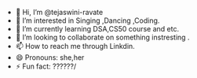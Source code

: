 - 👋 Hi, I’m @tejaswini-ravate
- 👀 I’m interested in Singing ,Dancing ,Coding.
- 🌱 I’m currently learning DSA,CS50 course and etc.
- 💞️ I’m looking to collaborate on something instresting .
- 📫 How to reach me through Linkdin. 
- 😄 Pronouns: she,her
- ⚡ Fun fact: ??????/ 

<!---
tejaswini-ravate/tejaswini-ravate is a ✨ special ✨ repository because its `README.md` (this file) appears on your GitHub profile.
You can click the Preview link to take a look at your changes.
--->
